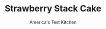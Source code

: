 ---
layout: ../../layouts/MarkdownPostLayout.astro
title: Strawberry Stack Cake
author: America's Test Kitchen
pubDate: 2023-03-15
description: "We set out to update a traditional stack cake recipe, scrapping the traditional sorghum and lard, and adding strawberries to make it summer-ready."
image_url: https://res.cloudinary.com/hksqkdlah/image/upload/ar_1:1,c_fill,dpr_2.0,f_auto,fl_lossy.progressive.strip_profile,g_faces:auto,q_auto:low,w_344/40914_sfs-strawberry-stack-cake-021
tags: ["Desserts or Baked Goods","Fruit Desserts","Cakes","Cookbook Collection"]
calories: 6711
protein: 8
carbohydrates: 104
fats: 
fiber: 3
ingredients: ["2 1/2 pounds, fresh strawberries (see note), hulled and halved","1/2 cup (3½ ounces), granulated sugar","2 tablespoons, lemon juice","pinch, salt","5 cups (25 ounces), all-purpose flour","1 teaspoon, baking powder","1 teaspoon, baking soda","1/2 teaspoon, salt","1/4 cup, buttermilk","2 teaspoons, vanilla extract","8 tablespoons (1 stick), unsalted butter, softened","4 ounces, cream cheese, softened","2 1/2 cups (17½ ounces), granulated sugar","2 large, eggs","2 tablespoons, confectioners' sugar"]
serves: 12
time: "2¾ hours, plus 20 minutes cooling and 8 hours chilling"
instructions: ["COOK BERRIES Bring strawberries, sugar, lemon juice, and salt to simmer in large saucepan over medium heat. Mash strawberries with potato masher and cook until thick and jamlike, about 30 minutes (mixture should measure 2¾ cups). Transfer to shallow dish and refrigerate until cool, about 30 minutes.","MAKE DOUGH Adjust oven racks to upper-middle and lower-middle positions and heat oven to 350 degrees. Whisk flour, baking powder, baking soda, and salt in bowl. Combine buttermilk and vanilla in measuring cup. With electric mixer on medium-high speed, beat butter, cream cheese, and granulated sugar until light and fluffy, about 2 minutes. Beat in eggs, 1 at a time, until combined, then buttermilk mixture. Reduce speed to low and add flour mixture gradually until combined.","SHAPE ROUNDS Divide dough into 6 equal pieces. Pat each into 5-inch disk, wrap in plastic, and refrigerate until firm, about 30 minutes. Meanwhile, cut six 9-inch parchment rounds. Following photos 1 to 3 at left, line 8-inch round cake pan with parchment round and press chilled dough disk into bottom of lined pan. Transfer round to rimmed baking sheet. Repeat, placing second round ½ inch apart. Repeat with 2 additional disks on second rimmed baking sheet. Bake until just golden around edges, 16 to 20 minutes, switching and rotating sheets halfway through baking. Cool 10 minutes on sheets, then transfer to counter to cool completely. Repeat with remaining dough.","ASSEMBLE Place 1 cooled cake round on serving platter. Spread ½ cup cooled berry mixture over cake, leaving ½-inch border uncovered, then top with another round. Repeat with remaining berry mixture and cake rounds, finishing with cake. Cover with plastic wrap and refrigerate until cake has softened, at least 8 hours or up to 3 days. Dust with confectioners’ sugar and serve.","MAKE AHEAD: Both berry mixture and cake rounds can be frozen for 1 month. Freeze cooked and cooled berry mixture in airtight container. Wrap individual cake rounds in plastic and foil. Bring all components to room temperature before assembling."]
nutrition: ["247 mg Potassium","158 mg Phosphorus","75 mg Calcium","3 mg Iron","28 mg Magnesium","304 mg Sodium","12 g Fat","3 mg Niacin (B3)","3 g Monounsaturated","56 mg Vitamin C","61 mg Cholesterol","7 g Saturated","3 g Fiber","90 µg Folic acid","45 µg Folate (food)","56 g Sugars","3 µg Vitamin K","113 g Water","104 g Carbs","200 µg Folate equivalent (total)","8 g Protein","114 µg Vitamin A","559 kcal Energy","50 g Sugars, added","6711 calories"]
notes: "You can substitute frozen berries for the fresh. Our favorite rimmed baking sheet is 18 by 13 inches, which allows you to bake 2 cake layers at a time. If using a smaller baking sheet, you’ll need to bake 1 layer per sheet. Let the sheet cool completely between baking layers."
---